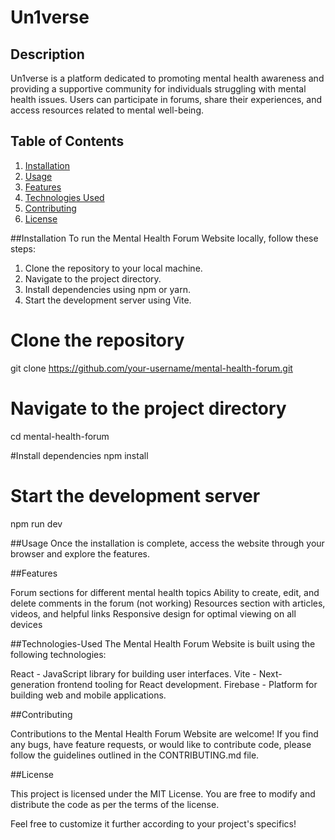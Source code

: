 <!-- Mental Health Forum Website -->
# Un1verse

<!-- Project Description -->
## Description
Un1verse is a platform dedicated to promoting mental health awareness and providing a supportive community for individuals struggling with mental health issues. Users can participate in forums, share their experiences, and access resources related to mental well-being.

<!-- Table of Contents -->
## Table of Contents
1. [Installation](#installation)
2. [Usage](#usage)
3. [Features](#features)
4. [Technologies Used](#technologies-used)
5. [Contributing](#contributing)
6. [License](#license)

<!-- Installation Instructions -->
##Installation
To run the Mental Health Forum Website locally, follow these steps:
1. Clone the repository to your local machine.
2. Navigate to the project directory.
3. Install dependencies using npm or yarn.
4. Start the development server using Vite.


# Clone the repository
git clone https://github.com/your-username/mental-health-forum.git

# Navigate to the project directory
cd mental-health-forum

#Install dependencies
npm install

# Start the development server
npm run dev

<!-- Usage Information -->
##Usage
Once the installation is complete, access the website through your browser and explore the features.

<!-- Features -->

##Features

Forum sections for different mental health topics
Ability to create, edit, and delete comments in the forum (not working)
Resources section with articles, videos, and helpful links
Responsive design for optimal viewing on all devices

<!-- Technologies Used -->

##Technologies-Used
The Mental Health Forum Website is built using the following technologies:

React - JavaScript library for building user interfaces.
Vite - Next-generation frontend tooling for React development.
Firebase - Platform for building web and mobile applications.

<!-- Contributing Guidelines -->
##Contributing

Contributions to the Mental Health Forum Website are welcome! If you find any bugs, have feature requests, or would like to contribute code, please follow the guidelines outlined in the CONTRIBUTING.md file.

<!-- License Information -->

##License

This project is licensed under the MIT License. You are free to modify and distribute the code as per the terms of the license.

Feel free to customize it further according to your project's specifics!

